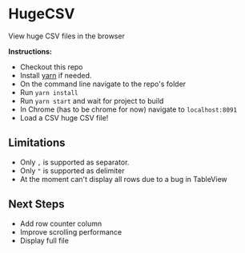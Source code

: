 # HugeCSV
View huge CSV files in the browser

**Instructions:**
- Checkout this repo
- Install [yarn](https://yarnpkg.com/en/) if needed.
- On the command line navigate to the repo's folder
- Run `yarn install`
- Run `yarn start` and wait for project to build
- In Chrome (has to be chrome for now) navigate to `localhost:8091`
- Load a CSV huge CSV file!

## Limitations
- Only `,` is supported as separator.
- Only `"` is supported as delimiter
- At the moment can't display all rows due to a bug in TableView 

## Next Steps
- Add row counter column
- Improve scrolling performance
- Display full file
